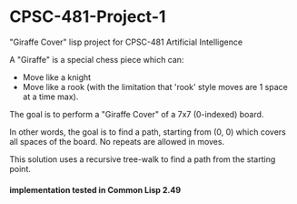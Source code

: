 # CPSC-481-Project-1
"Giraffe Cover" lisp project for CPSC-481 Artificial Intelligence

A "Giraffe" is a special chess piece which can:
  - Move like a knight
  - Move like a rook (with the limitation that 'rook' style moves are 1 space at a time max).

The goal is to perform a "Giraffe Cover" of a 7x7 (0-indexed) board.

In other words, the goal is to find a path, starting from (0, 0) which covers all spaces of the board.
No repeats are allowed in moves.

This solution uses a recursive tree-walk to find a path from the starting point.

#### implementation tested in Common Lisp 2.49
